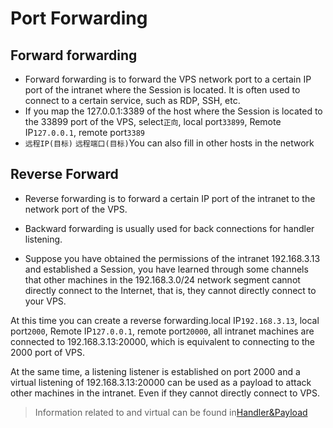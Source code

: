 # Port Forwarding

## Forward forwarding

+ Forward forwarding is to forward the VPS network port to a certain IP port of the intranet where the Session is located. It is often used to connect to a certain service, such as RDP, SSH, etc.
+ If you map the 127.0.0.1:3389 of the host where the Session is located to the 33899 port of the VPS, select`正向`, local port`33899`, Remote IP`127.0.0.1`, remote port`3389`
+ `远程IP(目标)` `远程端口(目标)`You can also fill in other hosts in the network

## Reverse Forward

+ Reverse forwarding is to forward a certain IP port of the intranet to the network port of the VPS.
+ Backward forwarding is usually used for back connections for handler listening.

+ Suppose you have obtained the permissions of the intranet 192.168.3.13 and established a Session, you have learned through some channels that other machines in the 192.168.3.0/24 network segment cannot directly connect to the Internet, that is, they cannot directly connect to your VPS.

At this time you can create a reverse forwarding.local IP`192.168.3.13`, local port`2000`, Remote IP`127.0.0.1`, remote port`20000`, all intranet machines are connected to 192.168.3.13:20000, which is equivalent to connecting to the 2000 port of VPS.

At the same time, a listening listener is established on port 2000 and a virtual listening of 192.168.3.13:20000 can be used as a payload to attack other machines in the intranet. Even if they cannot directly connect to VPS.

> Information related to  and virtual  can be found in[Handler&Payload](./handler_and_payload)

